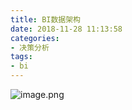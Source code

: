 ```yaml
---
title: BI数据架构
date: 2018-11-28 11:13:58
categories: 
- 决策分析
tags:
- bi
---
```

![image.png](https://upload-images.jianshu.io/upload_images/5189695-4591d567c4b177e1.png?imageMogr2/auto-orient/strip%7CimageView2/2/w/1240)
<!-- more -->
